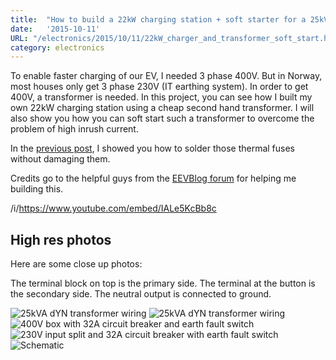 ```yaml
---
title:  "How to build a 22kW charging station + soft starter for a 25kVA transformer"
date:   '2015-10-11'
URL: "/electronics/2015/10/11/22kW_charger_and_transformer_soft_start.html"
category: electronics
---
```


To enable faster charging of our EV, I needed 3 phase 400V. But in Norway, most houses only get 3 phase 230V (IT earthing system).
 In order to get 400V, a transformer is needed. In this project, you can see how I built my own 22kW charging station using 
 a cheap second hand transformer. I will also show you how you can soft start such a transformer to overcome the problem
 of high inrush current.
 
In the [previous post](/electronics/2015/10/08/soldering_thermal_fuse.html), I showed you how to solder those thermal fuses without damaging them.

Credits go to the helpful guys from the [EEVBlog forum](http://www.eevblog.com/forum/beginners/3-phase-isolating-transformer-shorted/) for helping
me building this.

/i/https://www.youtube.com/embed/IALe5KcBb8c

## High res photos
Here are some close up photos:

The terminal block on top is the primary side. The terminal at the button is the secondary side. The neutral output is connected to ground.

![25kVA dYN transformer wiring](/images/22kW_charger/01_transformer.jpg "25kVA dYN transformer wiring")
![25kVA dYN transformer wiring](/images/22kW_charger/02_controller_and_soft_starter.jpg "Controller and soft starter")
![400V box with 32A circuit breaker and earth fault switch](/images/22kW_charger/03_400V_box.jpg "400V box with 32A circuit breaker and earth fault switch")
![230V input split and 32A circuit breaker with earth fault switch](/images/22kW_charger/04_input_splitter.jpg "230V input split and 32A circuit breaker with earth fault switch")
![Schematic](/images/22kW_charger/05_schematic.png "Schematic")
